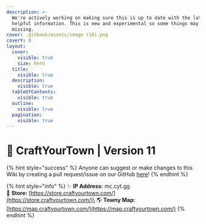 ```yaml
---
description: >-
  We're actively working on making sure this is up to date with the latest and
  helpful information. This is new and experimental so some things may be
  missing.
cover: .gitbook/assets/image (16).png
coverY: 0
layout:
  cover:
    visible: true
    size: hero
  title:
    visible: true
  description:
    visible: true
  tableOfContents:
    visible: true
  outline:
    visible: true
  pagination:
    visible: true
---
```


# 🌆 CraftYourTown | Version 11

{% hint style="success" %}
Anyone can suggest or make changes to this Wiki by creating a pull request/issue on our GitHub [here](https://github.com/CraftYourTown/cyt-wiki)!
{% endhint %}

{% hint style="info" %}
✨ **IP Address:** mc.cyt.gg\
🌠 **Store:** [https://store.craftyourtown.com/](https://store.craftyourtown.com/)\
🌎 **Towny Map:** [https://map.craftyourtown.com/](https://map.craftyourtown.com/)
{% endhint %}
